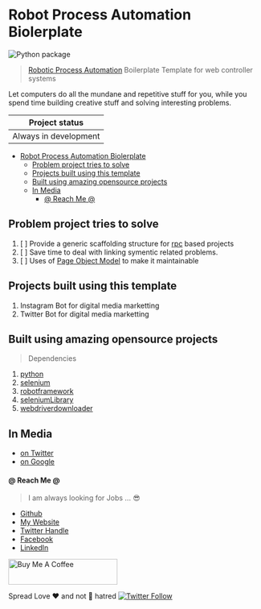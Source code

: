 # Robot Process Automation Biolerplate

![Python package](https://github.com/avimehenwal/robot-process-automation-boilerplate/workflows/Python%20package/badge.svg)

> [Robotic Process Automation](rpc) Boilerplate Template for web controller systems

Let computers do all the mundane and repetitive stuff for you, while you spend time
building creative stuff and solving interesting problems.

| Project status |
| --------------- |
| Always in development |

- [Robot Process Automation Biolerplate](#robot-process-automation-biolerplate)
  - [Problem project tries to solve](#problem-project-tries-to-solve)
  - [Projects built using this template](#projects-built-using-this-template)
  - [Built using amazing opensource projects](#built-using-amazing-opensource-projects)
  - [In Media](#in-media)
      - [@ Reach Me @](#reach-me)

## Problem project tries to solve

1. [ ] Provide a generic scaffolding structure for [rpc](rpc) based projects
2. [ ] Save time to deal with linking symentic related problems.
3. [ ] Uses of [Page Object Model](https://martinfowler.com/bliki/PageObject.html) to make it maintainable

[rpc]: https://en.wikipedia.org/wiki/Robotic_process_automation


## Projects built using this template

1. Instagram Bot for digital media marketting
2. Twitter Bot for digital media marketting

## Built using amazing opensource projects

> Dependencies

1. [python](https://github.com/python)
2. [selenium](https://www.selenium.dev/)
3. [robotframework](https://github.com/robotframework/robotframework)
4. [seleniumLibrary](https://github.com/robotframework/SeleniumLibrary)
5. [webdriverdownloader](https://pypi.org/project/webdriverdownloader/)


## In Media

* [on Twitter](https://twitter.com/search?q=robot-process-automation-boilerplate&src=typed_query)
* [on Google](https://www.google.com/search?newwindow=1&sxsrf=ALeKk009wWkyM5qBiESsmqk6L2DOCOmUXQ%3A1586957962878&ei=ig6XXtGbNdCWkwWI2r_QDg&q=robot-process-automation-boilerplate&oq=robot-process-automation-boilerplate&gs_lcp=CgZwc3ktYWIQAzIECAAQRzIECAAQRzIECAAQRzIECAAQRzIECAAQRzIECAAQRzIECAAQRzIECAAQR0oJCBcSBTEyLTEzSggIGBIEMTItM1AAWABgv1BoAHADeACAAQCIAQCSAQCYAQCqAQdnd3Mtd2l6&sclient=psy-ab&ved=0ahUKEwjRiJqNx-roAhVQy6QKHQjtD-oQ4dUDCAw&uact=5)

#### @ Reach Me @

> I am always looking for Jobs ... :sunglasses:

* [Github](https://github.com/avimehenwal/)
* [My Website](https://avimehenwal.in)
* [Twitter Handle](https://twitter.com/avimehenwal)
* [Facebook](https://www.facebook.com/avimehanwal)
* [LinkedIn](https://in.linkedin.com/in/avimehenwal)

<a href="https://www.buymeacoffee.com/F1j07cV" target="_blank"><img src="https://cdn.buymeacoffee.com/buttons/default-orange.png" alt="Buy Me A Coffee" style="height: 51px !important;width: 217px !important;" ></a>

 Spread Love :hearts: and not :no_entry_sign: hatred   [![Twitter Follow](https://img.shields.io/twitter/follow/avimehenwal.svg?style=social)](https://twitter.com/avimehenwal)



